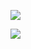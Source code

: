 <p>
  <a href="https://space.bilibili.com/9100596" target="_blank"><img  align=center src="https://img.shields.io/badge/Bilibili-B站-%23d92295be?style=flat"/></a>
</p>
<p><img   align="center" src="https://github-readme-stats.vercel.app/api?username=SwainGao&locale=cn&line_height=33&show_icons=true&hide=&theme=&rank_icon=github"/></p>
